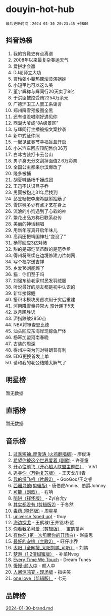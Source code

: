 # douyin-hot-hub

`最后更新时间：2024-01-30 20:23:45 +0800`

## 抖音热榜

1. 我的穷鞋史有点离谱
1. 2008年以来最复杂春运天气
1. 爱拼才会赢
1. DJ老师立大功
1. 贾玲张小斐热辣滚烫演姐妹
1. 小短甲也可以这么美
1. 董宇辉称与辉同行20天卖了8亿
1. 于洪臣被控受贿2254万余元
1. 广德环卫工人罢工系谣言
1. 郑州降雪预报图全黑
1. 还有谁没唱刚好遇见你
1. 西湖大爷成“8A级景区”
1. 与辉同行主播被指文案抄袭
1. 新中式证件照
1. 一起见证春节幸福盲盒开启
1. 小米汽车回应顶配售价36万
1. 白冰古装打卡云台山
1. 男子身无分文刮掉面值2.6万彩票
1. 全国公主都来尔滨爆改了
1. 隆多被捕
1. 胡夏喊话杨千嬅成团
1. 王迅不认识吕子乔
1. 男婴被抱走31年后找到
1. 彭昱畅把李庚希腿掰抽筋了
1. 雪饼猴多少有点才艺在身上
1. 流浪的小狗遇到了心软的神
1. 繁花出品方称已联系赵传
1. 美丽的神话翻唱
1. 用新年写真开启年味儿
1. 高雨田把靖国神社“变没了”
1. 杨幂回应3亿对赌
1. 甜的是郑恺苗苗酸的是范丞丞
1. 得州将继续在边境修建刀片刺网
1. 写个福字送吉祥
1. 乡爱16刘能瘫了
1. 猫：你们至于吗
1. 刘强东给老家村民发羽绒服
1. 听说最好的朋友都是初中认识的
1. 新年接锦鲤
1. 搭积木模块房首次用于灾后重建
1. 河南降雪量异常大 预计连下5天
1. 玖月晞胜诉
1. 沪指跌破2850点
1. NBA将审查恩比德
1. 汕头回应东海岸现鲸鱼尸体
1. 杨幂加盟河南春晚
1. 古装的周深
1. 得州冲突为何对特朗普有利
1. EDG更换首发上单
1. 请和我的老公结婚太解气了

## 明星榜

暂无数据

## 直播榜

暂无数据

## 音乐榜

1. [过季短袖_廖俊涛 (火鸡翻唱版)](https://sf86-cdn-tos.douyinstatic.com/obj/tos-cn-ve-2774/ogQVJl0tRBKxQgZji7YClFEBrVDeHpPTWfCZbQ) - 廖俊涛
1. [希望你被这个世界爱着 (副歌)](https://sf86-cdn-tos.douyinstatic.com/obj/tos-cn-ve-2774/oUHCmWQfZlE3QQBKBeD8rCFLpJzPgCpImhsxMt) - 许亚童
1. [开心往前飞（开心超人联盟主题曲）](https://sf6-cdn-tos.douyinstatic.com/obj/tos-cn-ve-2774/9d8fb7c82cf1421fb93a9fe925275e0a) - VIVI
1. [追寻你（万物复苏版）](https://sf86-cdn-tos.douyinstatic.com/obj/tos-cn-ve-2774/oYeAZJsbjIDit9APmBg8u6uDUQnHmoCf3gbo74) - 王天戈/川青
1. [我的纸飞机（片段2）](https://sf3-cdn-tos.douyinstatic.com/obj/tos-cn-ve-2774/oM2ZrKcg2CD5AeRB2gkeXOFB1IxAGJdZPazYHf) - GooGoo/王之睿
1. [西厢寻他(剪辑版)](https://sf86-cdn-tos.douyinstatic.com/obj/tos-cn-ve-2774/oUsAVfAQKlRNxEv5qxvIB8o5qmIWUcXbzJKJhw) - 唐伯虎Annie、伯爵Johnny
1. [可能（副歌）](https://sf86-cdn-tos.douyinstatic.com/obj/tos-cn-ve-2774/cde1731888894259b333569393c2fb51) - 程响
1. [陷阱（释怀版）](https://sf86-cdn-tos.douyinstatic.com/obj/tos-cn-ve-2774/oE8C21LeZrzKLDFfQYgMzx4GAIHageG5IzayY7) - Zy/白允y
1. [其实都没有 (剪辑版2)](https://sf3-cdn-tos.douyinstatic.com/obj/tos-cn-ve-2774/oEBNQenHZtBhxYjGgUDQk0BCHTigQafgFlbQ7k) - 于冬然
1. [毒药 (释怀版)](https://sf3-cdn-tos.douyinstatic.com/obj/tos-cn-ve-2774/oYILMEAzspdZBIzy4frJNB8ZHPHWAhiwowd4Ad) - 周星星
1. [universe (sped up)](https://sf86-cdn-tos.douyinstatic.com/obj/tos-cn-ve-2774/oIQnurQLDCsdYeegkM4CKuVb23MZBXtX6QB8bv) - thuy
1. [海边探戈](https://sf86-cdn-tos.douyinstatic.com/obj/tos-cn-ve-2774/os9gE0VQCGqt6VQkZDyBBYvfSDY0QFe3vVmubn) - 王鹤棣/王齐铭/朴鲨
1. [你看我多可爱（剪辑版）](https://sf86-cdn-tos.douyinstatic.com/obj/tos-cn-ve-2774/018d241ee66a4a189b2fa9ea2fe3363d) - 宝韵童声
1. [有你在 (第一次见面你的开场白)](https://sf3-cdn-tos.douyinstatic.com/obj/tos-cn-ve-2774/oAthrQ3ClJBfI57uBoFEgNDYtNCZ0TSYQQfxQ0) - 赵露思
1. [最好的安排（主歌2）](https://sf86-cdn-tos.douyinstatic.com/obj/tos-cn-ve-2774/oMMZX1DuHpMwgoDztBmZswgQnbCeeANZxBHkFY) - 旺仔小乔
1. [太阳（全网搜_太阳刘鹏_可听）](https://sf3-cdn-tos.douyinstatic.com/obj/tos-cn-ve-2774/ogWbyIQnlBFImVbeDocRdCIYtBHlbJXgfZMvgz) - 刘鹏
1. [梦游（1.2倍甜蜜版）](https://sf86-cdn-tos.douyinstatic.com/obj/tos-cn-ve-2774/o4gyAUm8hwufoEABmwVIiQtHsFuGzAEEWtNMzo) - 补菜Nveg
1. [Every Time We Touch](https://sf6-cdn-tos.douyinstatic.com/obj/tos-cn-ve-2774/ogN6lUKQeBBfEVhIOMikG1CcJjugxk1tztZyhP) - Dream Tunes
1. [慢慢-颜人中](https://sf86-cdn-tos.douyinstatic.com/obj/tos-cn-ve-2774/ocjHNfBXdBxQNC8ZGAeoLMFTUgtBg8bkExunDC) - 颜人中
1. [人间惊鸿宴 - 现场版](https://sf86-cdn-tos.douyinstatic.com/obj/tos-cn-ve-2774/osF4mrPePAf2Yv8Wfr5fATCHZwL5h1QiGQAKwz) - 指尖笑
1. [one love（剪辑版）](https://sf86-cdn-tos.douyinstatic.com/obj/tos-cn-ve-2774/o4utbbKzHedACBQ0bkG7ZBgUvDQzbBDnYd1f1k) - 七元

## 品牌榜

[2024-01-30-brand.md](2024-01-30-brand.md)
